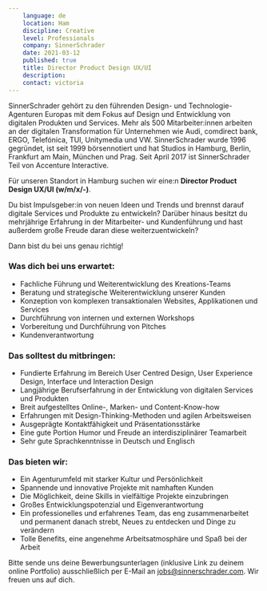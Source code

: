 ```yaml
---
    language: de
    location: Ham
    discipline: Creative
    level: Professionals
    company: SinnerSchrader
    date: 2021-03-12
    published: true
    title: Director Product Design UX/UI
    description: 
    contact: victoria
---
```


SinnerSchrader gehört zu den führenden Design- und Technologie-Agenturen Europas mit dem Fokus auf Design und Entwicklung von digitalen Produkten und Services. Mehr als 500 Mitarbeiter:innen arbeiten an der digitalen Transformation für Unternehmen wie Audi, comdirect bank, ERGO, Telefónica, TUI, Unitymedia und VW. SinnerSchrader wurde 1996 gegründet, ist seit 1999 börsennotiert und hat Studios in Hamburg, Berlin, Frankfurt am Main, München und Prag. Seit April 2017 ist SinnerSchrader Teil von Accenture Interactive.

Für unseren Standort in Hamburg suchen wir eine:n **Director Product Design UX/UI (w/m/x/-)**.

Du bist Impulsgeber:in von neuen Ideen und Trends und brennst darauf digitale Services und Produkte zu entwickeln? Darüber hinaus besitzt du mehrjährige Erfahrung in der Mitarbeiter- und Kundenführung und hast außerdem große Freude daran diese weiterzuentwickeln? 
 
Dann bist du bei uns genau richtig!

### Was dich bei uns erwartet:

- Fachliche Führung und Weiterentwicklung des Kreations-Teams
- Beratung und strategische Weiterentwicklung unserer Kunden
- Konzeption von komplexen transaktionalen Websites, Applikationen und  Services
- Durchführung von internen und externen Workshops
- Vorbereitung und Durchführung von Pitches
- Kundenverantwortung

### Das solltest du mitbringen:

- Fundierte Erfahrung im Bereich User Centred Design, User Experience Design, Interface und Interaction Design
- Langjährige Berufserfahrung in der Entwicklung von digitalen Services und Produkten
- Breit aufgestelltes Online-, Marken- und Content-Know-how
- Erfahrungen mit Design-Thinking-Methoden und agilen Arbeitsweisen
- Ausgeprägte Kontaktfähigkeit und Präsentationsstärke
- Eine gute Portion Humor und Freude an interdisziplinärer Teamarbeit
- Sehr gute Sprachkenntnisse in Deutsch und Englisch

### Das bieten wir:

- Ein Agenturumfeld mit starker Kultur und Persönlichkeit
- Spannende und innovative Projekte mit namhaften Kunden
- Die Möglichkeit, deine Skills in vielfältige Projekte einzubringen
- Großes Entwicklungspotenzial und Eigenverantwortung
- Ein professionelles und erfahrenes Team, das eng zusammenarbeitet und permanent danach strebt, Neues zu entdecken und Dinge zu verändern
- Tolle Benefits, eine angenehme Arbeitsatmosphäre und Spaß bei der Arbeit

Bitte sende uns deine Bewerbungsunterlagen (inklusive Link zu deinem online Portfolio) ausschließlich per E-Mail an <jobs@sinnerschrader.com>. Wir freuen uns auf dich.
